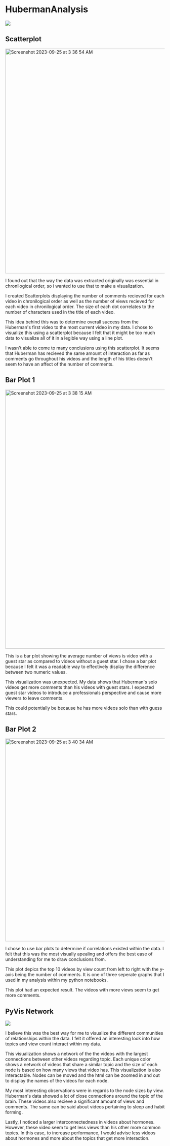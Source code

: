 # HubermanAnalysis
<img src="https://github.com/TheAhmir/HubermanAnalysis/assets/100968856/782ca0ff-aba5-4d94-9c42-c226fe97c4bf">

## Scatterplot
<img width="707" alt="Screenshot 2023-09-25 at 3 36 54 AM" src="https://github.com/TheAhmir/HubermanAnalysis/assets/100968856/383c4e78-74a1-4936-adfd-51ca5b103194">

I found out that the way the data was extracted originally was essential in chronilogical order, so i wanted to use that to make a visualization.

I created Scatterplots displaying the number of comments recieved for each video in chronilogical order as well as the number of views recieved for each video in chronilogical order. The size of each dot correlates to the number of characters used in the title of each video.

This idea behind this was to determine overall success from the Huberman's first video to the most current video in my data. I chose to visualize this using a scatterplot because I felt that it might be too much data to visualize all of it in a legible way using a line plot.

I wasn't able to come to many conclusions using this scatterplot. It seems that Huberman has recieved the same amount of interaction as far as comments go throughout his videos and the length of his titles doesn't seem to have an affect of the number of comments.

## Bar Plot 1

<img width="815" alt="Screenshot 2023-09-25 at 3 38 15 AM" src="https://github.com/TheAhmir/HubermanAnalysis/assets/100968856/4a0f45c0-611c-49f4-8815-dac07b3d43ae">

This is a bar plot showing the average number of views is video with a guest star as compared to videos without a guest star. I chose a bar plot because I felt it was a readable way to effectively display the difference between two numeric values.

This visualization was unexpected. My data shows that Huberman's solo videos get more comments than his videos with guest stars. I expected guest star videos to introduce a professionals perspective and cause more viewers to leave comments. 

This could potentially be because he has more videos solo than with guess stars.

## Bar Plot 2
<img width="638" alt="Screenshot 2023-09-25 at 3 40 34 AM" src="https://github.com/TheAhmir/HubermanAnalysis/assets/100968856/754e46ac-8b74-4214-8e89-cdc0aaac0604">

I chose to use bar plots to determine if correlations existed within the data. I felt that this was the most visually apealing and offers the best ease of understanding for me to draw conclusions from.

This plot depics the top 10 videos by view count from left to right with the y-axis being the number of comments. It is one of three seperate graphs that I used in my analysis within my python notebooks.

This plot had an expected result. The videos with more views seem to get more comments.

## PyVis Network
<a href="https://theahmir.github.io/HubermanAnalysis/visualizations/topic_analyses_communities(size_by_views).html">
  <img src="https://github.com/TheAhmir/HubermanAnalysis/assets/100968856/6f84306b-8bef-4093-9aea-3a68d06fa22e"/>
</a>

I believe this was the best way for me to visualize the different communities of relationships within the data. I felt it offered an interesting look into how topics and view count interact within my data.

This visualization shows a network of the the videos with the largest connections between other videos regarding topic. Each unique color shows a network of videos that share a similar topic and the size of each node is based on how many views that video has. This visualization is also interactable. Nodes can be moved and the html can be zoomed in and out to display the names of the videos for each node.

My most interesting observations were in regards to the node sizes by view. Huberman's data showed a lot of close connections around the topic of the brain. These videos also recieve a significant amount of views and comments. The same can be said about videos pertaining to sleep and habit forming.

Lastly, I noticed a larger interconnectedness in videos about hormones. However, these video seem to get less views than his other more common topics. In this case, to increase performance, I would advise less videos about hormones and more about the topics that get more interaction.
